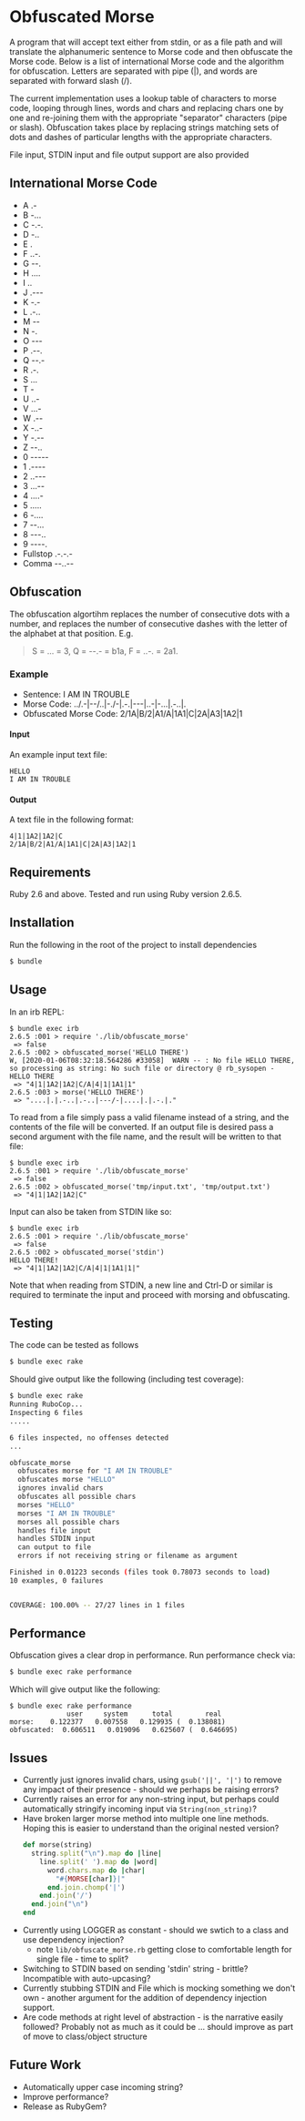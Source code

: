 Obfuscated Morse
================

A program that will accept text either from stdin, or as a file path and will translate the alphanumeric sentence to Morse code and then obfuscate the Morse code. Below is a list of international Morse code and the algorithm for obfuscation. Letters are separated with pipe (|), and words are separated with forward slash (/).

The current implementation uses a lookup table of characters to morse code, looping through lines, words and chars and replacing chars one by one and re-joining them with the appropriate "separator" characters (pipe or slash).  Obfuscation takes place by replacing strings matching sets of dots and dashes of particular lengths with the appropriate characters. 

File input, STDIN input and file output support are also provided

International Morse Code
------------------------

  *  A .-
  *  B -...
  *  C -.-.
  *  D -..
  *  E .
  *  F ..-.
  *  G --.
  *  H ....
  *  I ..
  *  J .---
  *  K -.-
  *  L .-..
  *  M --
  *  N -.
  *  O ---
  *  P .--.
  *  Q --.-
  *  R .-.
  *  S ...
  *  T -
  *  U ..-
  *  V ...-
  *  W .--
  *  X -..-
  *  Y -.--
  *  Z --..
  *  0 -----
  *  1 .----
  *  2 ..---
  *  3 ...--
  *  4 ....-
  *  5 .....
  *  6 -....
  *  7 --...
  *  8 ---..
  *  9 ----.
  *  Fullstop .-.-.-
  *  Comma --..--

Obfuscation
------------

The obfuscation algortihm replaces the number of consecutive dots with a number, and replaces the number of consecutive dashes with the letter of the alphabet at that position. E.g. 

> S = ... = 3, Q = --.- = b1a, F = ..-. = 2a1.

### Example

  *  Sentence: I AM IN TROUBLE
  *  Morse Code: ../.-|--/..|-./-|.-.|---|..-|-...|.-..|.
  *  Obfuscated Morse Code: 2/1A|B/2|A1/A|1A1|C|2A|A3|1A2|1

#### Input

An example input text file:

```
HELLO
I AM IN TROUBLE
```

#### Output

A text file in the following format:

```
4|1|1A2|1A2|C
2/1A|B/2|A1/A|1A1|C|2A|A3|1A2|1
```

Requirements
------------
Ruby 2.6 and above.
Tested and run using Ruby version 2.6.5.

Installation
------------
Run the following in the root of the project to install dependencies

```sh
$ bundle 
```

Usage
-----

In an irb REPL:

```irb
$ bundle exec irb
2.6.5 :001 > require './lib/obfuscate_morse'
 => false 
2.6.5 :002 > obfuscated_morse('HELLO THERE')
W, [2020-01-06T08:32:18.564286 #33058]  WARN -- : No file HELLO THERE, so processing as string: No such file or directory @ rb_sysopen - HELLO THERE
 => "4|1|1A2|1A2|C/A|4|1|1A1|1" 
2.6.5 :003 > morse('HELLO THERE')
 => "....|.|.-..|.-..|---/-|....|.|.-.|." 
```

To read from a file simply pass a valid filename instead of a string, and the contents of the file will be converted.  If an output file is desired pass a second argument with the file name, and the result will be written to that file:

```irb
$ bundle exec irb
2.6.5 :001 > require './lib/obfuscate_morse'
 => false 
2.6.5 :002 > obfuscated_morse('tmp/input.txt', 'tmp/output.txt')
 => "4|1|1A2|1A2|C" 
 ```

 Input can also be taken from STDIN like so:

```irb
$ bundle exec irb
2.6.5 :001 > require './lib/obfuscate_morse'
 => false 
2.6.5 :002 > obfuscated_morse('stdin')
HELLO THERE!
 => "4|1|1A2|1A2|C/A|4|1|1A1|1|" 
```

Note that when reading from STDIN, a new line and Ctrl-D or similar is required to terminate the input and proceed with morsing and obfuscating.


Testing
-------

The code can be tested as follows

```sh
$ bundle exec rake
```

Should give output like the following (including test coverage):

```sh
$ bundle exec rake
Running RuboCop...
Inspecting 6 files
.....

6 files inspected, no offenses detected
...

obfuscate_morse
  obfuscates morse for "I AM IN TROUBLE"
  obfuscates morse "HELLO"
  ignores invalid chars
  obfuscates all possible chars
  morses "HELLO"
  morses "I AM IN TROUBLE"
  morses all possible chars
  handles file input
  handles STDIN input
  can output to file
  errors if not receiving string or filename as argument

Finished in 0.01223 seconds (files took 0.78073 seconds to load)
10 examples, 0 failures


COVERAGE: 100.00% -- 27/27 lines in 1 files
```

Performance
-----------
Obfuscation gives a clear drop in performance.  Run performance check via:

```sh
$ bundle exec rake performance
```

Which will give output like the following:

```
$ bundle exec rake performance
              user     system      total        real
morse:    0.122377   0.007558   0.129935 (  0.138081)
obfuscated:  0.606511   0.019096   0.625607 (  0.646695)
```

Issues
------
* Currently just ignores invalid chars, using `gsub('||', '|')` to remove any impact of their presence - should we perhaps be raising errors?
* Currently raises an error for any non-string input, but perhaps could automatically stringify incoming input via `String(non_string)`?
* Have broken larger morse method into multiple one line methods.  Hoping this is easier to understand than the original nested version?
  ```rb
  def morse(string)
    string.split("\n").map do |line|
      line.split(' ').map do |word|
        word.chars.map do |char|
          "#{MORSE[char]}|"
        end.join.chomp('|')
      end.join('/')
    end.join("\n")
  end
  ```
* Currently using LOGGER as constant - should we swtich to a class and use dependency injection?
  - note `lib/obfuscate_morse.rb` getting close to comfortable length for single file - time to split?
* Switching to STDIN based on sending 'stdin' string - brittle? Incompatible with auto-upcasing?
* Currently stubbing STDIN and File which is mocking something we don't own - another argument for the addition of dependency injection support.
* Are code methods at right level of abstraction - is the narrative easily followed?  Probably not as much as it could be ... should improve as part of move to class/object structure


Future Work
-----------
* Automatically upper case incoming string?
* Improve performance?
* Release as RubyGem?

